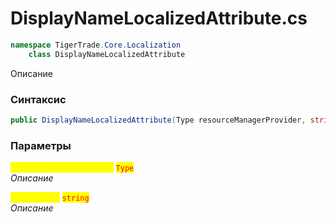 
# DisplayNameLocalizedAttribute.cs
```csharp
namespace TigerTrade.Core.Localization  
    class DisplayNameLocalizedAttribute
```

Описание

### Синтаксис
```csharp
public DisplayNameLocalizedAttribute(Type resourceManagerProvider, string resourceKey)
```

### Параметры  
<mark style="color:yellow;">**`resourceManagerProvider`**</mark> <mark style="color:red;">`Type`</mark>  
 *Описание*  
  
<mark style="color:yellow;">**`resourceKey`**</mark> <mark style="color:red;">`string`</mark>  
 *Описание*  
  

                    
                    
